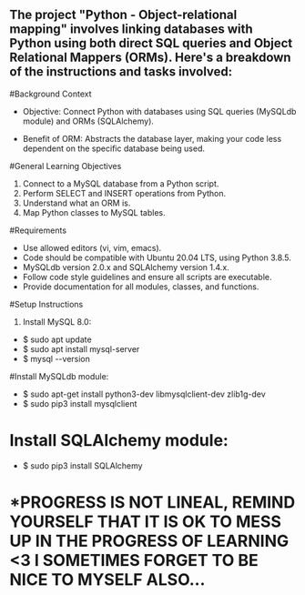 The project "Python - Object-relational mapping" involves linking databases with Python using both direct SQL queries and Object Relational Mappers (ORMs). Here's a breakdown of the instructions and tasks involved:
------------------------------------------------------------ 

#Background Context

- Objective: Connect Python with databases using SQL queries (MySQLdb module) and ORMs (SQLAlchemy).

- Benefit of ORM: Abstracts the database layer, making your code less dependent on the specific database being used.

#General Learning Objectives

1. Connect to a MySQL database from a Python script.
2. Perform SELECT and INSERT operations from Python.
3. Understand what an ORM is.
4. Map Python classes to MySQL tables.

#Requirements

- Use allowed editors (vi, vim, emacs).
- Code should be compatible with Ubuntu 20.04 LTS, using Python 3.8.5.
- MySQLdb version 2.0.x and SQLAlchemy version 1.4.x.
- Follow code style guidelines and ensure all scripts are executable.
- Provide documentation for all modules, classes, and functions.

#Setup Instructions
1. Install MySQL 8.0:

- $ sudo apt update
- $ sudo apt install mysql-server
- $ mysql --version

#Install MySQLdb module:

- $ sudo apt-get install python3-dev libmysqlclient-dev zlib1g-dev
- $ sudo pip3 install mysqlclient

# Install SQLAlchemy module:

- $ sudo pip3 install SQLAlchemy



#  *PROGRESS IS NOT LINEAL, REMIND YOURSELF THAT IT IS OK TO MESS UP IN THE PROGRESS OF LEARNING <3 I SOMETIMES FORGET TO BE NICE TO MYSELF ALSO...
